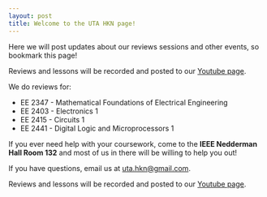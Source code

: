 ```yaml
---
layout: post
title: Welcome to the UTA HKN page!
---
```

Here we will post updates about our reviews sessions and other events, so bookmark this page!

Reviews and lessons will be recorded and posted to our [Youtube page](https://www.youtube.com/channel/UCV0OmOABl9S8e4QHvtNHLow).

We do reviews for:
- EE 2347 - Mathematical Foundations of Electrical Engineering
- EE 2403 - Electronics 1
- EE 2415 - Circuits 1
- EE 2441 - Digital Logic and Microprocessors 1

If you ever need help with your coursework, come to the **IEEE Nedderman Hall Room 132** and most of us in there will be willing to help you out!

If you have questions, email us at uta.hkn@gmail.com.

Reviews and lessons will be recorded and posted to our [Youtube page](https://www.youtube.com/channel/UCV0OmOABl9S8e4QHvtNHLow).
